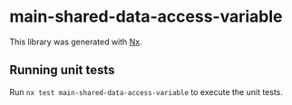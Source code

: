 # main-shared-data-access-variable

This library was generated with [Nx](https://nx.dev).

## Running unit tests

Run `nx test main-shared-data-access-variable` to execute the unit tests.
